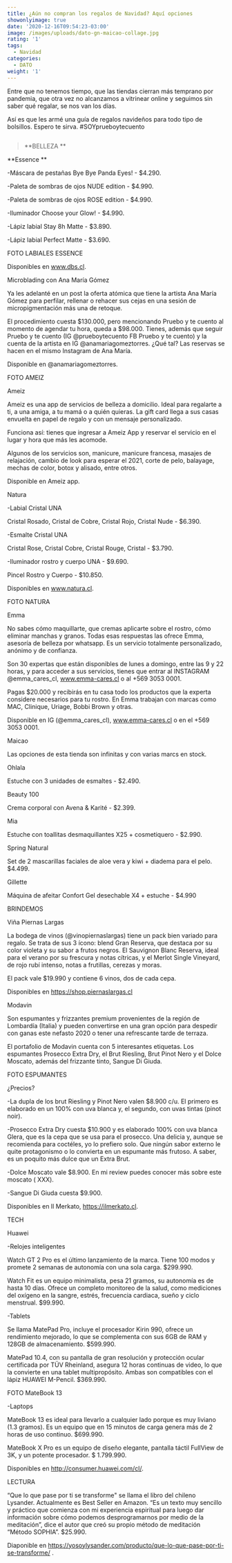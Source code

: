 ```yaml
---
title: ¿Aún no compran los regalos de Navidad? Aquí opciones
showonlyimage: true
date: '2020-12-16T09:54:23-03:00'
image: /images/uploads/dato-gn-maicao-collage.jpg
rating: '1'
tags:
  - Navidad
categories:
  - DATO
weight: '1'
---
```

Entre que no tenemos tiempo, que las tiendas cierran más temprano por pandemia, que otra vez no alcanzamos a vitrinear online y seguimos sin saber qué regalar, se nos van los días.

<!--more-->

Así es que les armé una guía de regalos navideños para todo tipo de bolsillos. Espero te sirva. #SOYprueboytecuento

 

![]()



> **BELLEZA**

**Essence**

\-Máscara de pestañas Bye Bye Panda Eyes! - $4.290.

\-Paleta de sombras de ojos NUDE edition  - $4.990.

\-Paleta de sombras de ojos ROSE edition - $4.990.

\-Iluminador Choose your Glow! - $4.990.

\-Lápiz labial Stay 8h Matte - $3.890.

\-Lápiz labial Perfect Matte - $3.690.



FOTO LABIALES ESSENCE



Disponibles en www.dbs.cl.



Microblading con Ana María Gómez

Ya les adelanté en un post la oferta atómica que tiene la artista Ana María Gómez para perfilar, rellenar o rehacer sus cejas en una sesión de micropigmentación más una de retoque.



El procedimiento cuesta $130.000, pero mencionando Pruebo y te cuento al momento de agendar tu hora, queda a $98.000. Tienes, además que seguir Pruebo y te cuento (IG @prueboytecuento FB Pruebo y te cuento) y la cuenta de la artista en IG @anamariagomeztorres. ¿Qué tal? Las reservas se hacen en el mismo Instagram de Ana María.



Disponible en @anamariagomeztorres.



FOTO AMEIZ



Ameiz

Ameiz es una app de servicios de belleza a domicilio. Ideal para regalarte a ti, a una amiga, a tu mamá o a quién quieras. La gift card llega a sus casas envuelta en papel de regalo y con un mensaje personalizado.



Funciona así: tienes que ingresar a Ameiz App y reservar el servicio en el lugar y hora que más les acomode.



Algunos de los servicios son, manicure, manicure francesa, masajes de relajación, cambio de look para esperar el 2021, corte de pelo, balayage, mechas de color, botox y alisado, entre otros.



Disponible en Ameiz app.



Natura

\-Labial Cristal UNA

Cristal Rosado, Cristal de Cobre, Cristal Rojo, Cristal Nude - $6.390.



\-Esmalte Cristal UNA 

Cristal Rose, Cristal Cobre, Cristal Rouge, Cristal - $3.790.



\-Iluminador rostro y cuerpo UNA - $9.690.



Pincel Rostro y Cuerpo - $10.850.



Disponibles en www.natura.cl.



FOTO NATURA



Emma

No sabes cómo maquillarte, que cremas aplicarte sobre el rostro, cómo eliminar manchas y granos. Todas esas respuestas las ofrece Emma, asesoría de belleza por whatsapp. Es un servicio totalmente personalizado, anónimo y de confianza.



Son 30 expertas que están disponibles de lunes a domingo, entre las 9 y 22 horas, y para acceder a sus servicios, tienes que entrar al INSTAGRAM @emma_cares_cl, www.emma-cares.cl o al +569 3053 0001.



Pagas $20.000 y recibirás en tu casa todo los productos que la experta considere necesarios para tu rostro. En Emma trabajan con marcas como MAC, Clinique, Uriage, Bobbi Brown y otras.



Disponible en IG (@emma_cares_cl), www.emma-cares.cl o en el +569 3053 0001.







Maicao

Las opciones de esta tienda son infinitas y con varias marcs en stock.



Ohlala

Estuche con 3 unidades de esmaltes - $2.490.



Beauty 100

Crema corporal con Avena & Karité - $2.399.



Mia

Estuche con toallitas desmaquillantes X25 + cosmetiquero - $2.990.



Spring Natural

Set de 2 mascarillas faciales de aloe vera y kiwi + diadema para el pelo. $4.499.



Gillette

Máquina de afeitar Confort Gel desechable X4 + estuche - $4.990



BRINDEMOS

Viña Piernas Largas

La bodega de vinos (@vinopiernaslargas) tiene un pack bien variado para regalo. Se trata de sus 3 ícono: blend Gran Reserva, que destaca por su color violeta y su sabor a frutos negros. El Sauvignon Blanc Reserva, ideal para el verano por su frescura y notas cítricas, y el Merlot Single Vineyard, de rojo rubí intenso, notas a frutillas, cerezas y moras. 



El pack vale $19.990 y contiene 6 vinos, dos de cada cepa. 



Disponibles en https://shop.piernaslargas.cl

Modavin

Son espumantes y frizzantes premium provenientes de la región de Lombardía (Italia) y pueden convertirse en una gran opción para despedir con ganas este nefasto 2020 o tener una refrescante tarde de terraza. 



El portafolio de Modavin cuenta con 5 interesantes etiquetas. Los espumantes Prosecco Extra Dry, el Brut Riesling, Brut Pinot Nero y el Dolce Moscato, además del frizzante tinto, Sangue Di Giuda.



FOTO ESPUMANTES

 

¿Precios?

\-La dupla de los brut Riesling y Pinot Nero valen $8.900 c/u. El primero es elaborado en un 100% con uva blanca y, el segundo, con uvas tintas (pinot noir). 



\-Prosecco Extra Dry cuesta $10.900 y es elaborado 100% con uva blanca Glera, que es la cepa que se usa para el prosecco. Una delicia y, aunque se recomienda para coctéles, yo lo prefiero solo. Que ningún sabor externo le quite protagonismo o lo convierta en un espumante más frutoso. A saber, es un poquito más dulce que un Extra Brut.



\-Dolce Moscato vale $8.900. En mi review puedes conocer más sobre este moscato ( XXX).



\-Sangue Di Giuda cuesta $9.900. 



Disponibles en Il Merkato, https://ilmerkato.cl.





TECH

Huawei

\-Relojes inteligentes

Watch GT 2 Pro es el último lanzamiento de la marca. Tiene 100 modos y promete 2 semanas de autonomía con una sola carga. $299.990.



Watch Fit es un equipo minimalista, pesa 21 gramos, su autonomía es de hasta 10 días. Ofrece un completo monitoreo de la salud, como mediciones del oxígeno en la sangre, estrés, frecuencia cardiaca, sueño y ciclo menstrual. $99.990. 



\-Tablets

Se llama MatePad Pro, incluye el procesador Kirin 990, ofrece un rendimiento mejorado, lo que se complementa con sus 6GB de RAM y 128GB de almacenamiento. $599.990.



MatePad 10.4, con su pantalla de gran resolución y protección ocular certificada por TÜV Rheinland, asegura 12 horas continuas de video, lo que la convierte en una tablet multipropósito. Ambas son compatibles con el lápiz HUAWEI M-Pencil. $369.990. 



FOTO MateBook 13

\-Laptops

MateBook 13 es ideal para llevarlo a cualquier lado porque es muy liviano (1.3 gramos). Es un equipo que en 15 minutos de carga genera más de 2 horas de uso continuo. $699.990.



MateBook X Pro es un equipo de diseño elegante, pantalla táctil FullView de 3K, y un potente procesador. $ 1.799.990. 



Disponibles en http://consumer.huawei.com/cl/.



LECTURA

“Que lo que pase por ti se transforme" se llama el libro del chileno Lysander. Actualmente es Best Seller en Amazon. “Es un texto muy sencillo y práctico que comienza con mi experiencia espiritual para luego dar información sobre cómo podemos desprogramarnos por medio de la meditación”, dice el autor que creó su propio método de meditación “Método SOPHIA”. $25.990.

Diaponible en https://yosoylysander.com/producto/que-lo-que-pase-por-ti-se-transforme/ .

